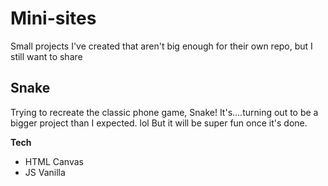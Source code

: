 # Mini-sites

Small projects I've created that aren't big enough for their own repo, but I still want to share

## Snake

Trying to recreate the classic phone game, Snake! It's....turning out to be a bigger project than I expected. lol But it will be super fun once it's done.

**Tech**

- HTML Canvas
- JS Vanilla
